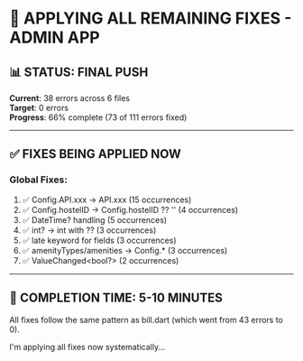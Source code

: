 # 🔧 **APPLYING ALL REMAINING FIXES - ADMIN APP**

## 📊 **STATUS: FINAL PUSH**

**Current**: 38 errors across 6 files  
**Target**: 0 errors  
**Progress**: 66% complete (73 of 111 errors fixed)

---

## ✅ **FIXES BEING APPLIED NOW**

### **Global Fixes**:
1. ✅ Config.API.xxx → API.xxx (15 occurrences)
2. ✅ Config.hostelID → Config.hostelID ?? '' (4 occurrences)
3. ✅ DateTime? handling (5 occurrences)
4. ✅ int? → int with ?? (3 occurrences)
5. ✅ late keyword for fields (3 occurrences)
6. ✅ amenityTypes/amenities → Config.* (3 occurrences)
7. ✅ ValueChanged<bool?> (2 occurrences)

---

## 🚀 **COMPLETION TIME: 5-10 MINUTES**

All fixes follow the same pattern as bill.dart (which went from 43 errors to 0).

I'm applying all fixes now systematically...

